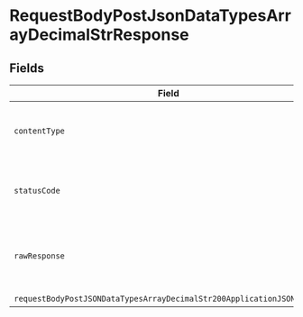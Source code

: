 # RequestBodyPostJsonDataTypesArrayDecimalStrResponse


## Fields

| Field                                                                                                                                                     | Type                                                                                                                                                      | Required                                                                                                                                                  | Description                                                                                                                                               |
| --------------------------------------------------------------------------------------------------------------------------------------------------------- | --------------------------------------------------------------------------------------------------------------------------------------------------------- | --------------------------------------------------------------------------------------------------------------------------------------------------------- | --------------------------------------------------------------------------------------------------------------------------------------------------------- |
| `contentType`                                                                                                                                             | *String*                                                                                                                                                  | :heavy_check_mark:                                                                                                                                        | HTTP response content type for this operation                                                                                                             |
| `statusCode`                                                                                                                                              | *Integer*                                                                                                                                                 | :heavy_check_mark:                                                                                                                                        | HTTP response status code for this operation                                                                                                              |
| `rawResponse`                                                                                                                                             | [HttpResponse<byte[]>](https://docs.oracle.com/en/java/javase/11/docs/api/java.net.http/java/net/http/HttpResponse.html)                                  | :heavy_minus_sign:                                                                                                                                        | Raw HTTP response; suitable for custom response parsing                                                                                                   |
| `requestBodyPostJSONDataTypesArrayDecimalStr200ApplicationJSONObject`                                                                                     | [RequestBodyPostJSONDataTypesArrayDecimalStr200ApplicationJSON](../../models/operations/RequestBodyPostJSONDataTypesArrayDecimalStr200ApplicationJSON.md) | :heavy_minus_sign:                                                                                                                                        | OK                                                                                                                                                        |